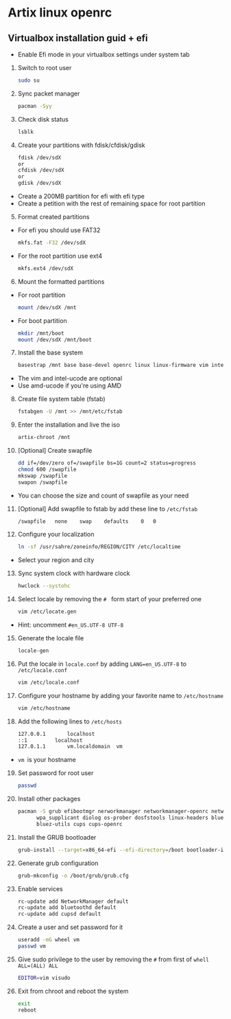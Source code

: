 # Artix linux openrc
## Virtualbox installation guid + efi
* Enable Efi mode in your virtualbox settings under system tab
1. Switch to root user
	```bash
	sudo su
	```
2. Sync packet manager
	```bash
	pacman -Syy
	```
3. Check disk status
	```bash
	lsblk
	```
4. Create your partitions with fdisk/cfdisk/gdisk
	```bash
	fdisk /dev/sdX
	or
	cfdisk /dev/sdX
	or
	gdisk /dev/sdX
	```
* Create a 200MB partition for efi with efi type
* Create a petition with the rest of remaining space for root partition

5. Format created partitions
* For efi you should use FAT32
	```bash
	mkfs.fat -F32 /dev/sdX
	```
* For the root partition use ext4
	```bash
	mkfs.ext4 /dev/sdX
	```
6. Mount the formatted partitions
* For root partition
	```bash
	mount /dev/sdX /mnt
	```
* For boot partition
	```bash
	mkdir /mnt/boot
	mount /dev/sdX /mnt/boot
	```
7. Install the base system
	```bash
	basestrap /mnt base base-devel openrc linux linux-firmware vim intel-ucode
	```
* The vim and intel-ucode are optional
* Use amd-ucode if you're using AMD

8. Create file system table (fstab)
	```bash
	fstabgen -U /mnt >> /mnt/etc/fstab
	```
9. Enter the installation and live the iso
	```bash
	artix-chroot /mnt
	```
10. [Optional] Create swapfile
	```bash
	dd if=/dev/zero of=/swapfile bs=1G count=2 status=progress
	chmod 600 /swapfile
	mkswap /swapfile
	swapon /swapfile
	```
* You can choose the size and count of swapfile as your need
11. [Optional] Add swapfile to fstab by add these line to ``` /etc/fstab ```
	```bash
	/swapfile	none	swap	defaults	0	0
	```
12. Configure your localization
	```bash
	ln -sf /usr/sahre/zoneinfo/REGION/CITY /etc/localtime
	```
* Select your region and city
13. Sync system clock with hardware clock
	```bash
	hwclock --systohc
	```
14. Select locale by removing the ``` #  ``` form start of your preferred one
	```bash
	vim /etc/locate.gen
	```
* Hint: uncomment ``` #en_US.UTF-8 UTF-8 ```
15. Generate the locale file
	```bash
	locale-gen
	```
16. Put the locale in ``` locale.conf ``` by adding ``` LANG=en_US.UTF-8 ``` to ``` /etc/locale.conf ```
	```bash
	vim /etc/locale.conf
	```
17. Configure your hostname by adding your favorite name to ``` /etc/hostname  ```
	```bash
	vim /etc/hostname
	```
18. Add the following lines to ``` /etc/hosts ```
	```bash
	127.0.0.1		localhost
	::1			localhost
	127.0.1.1		vm.localdomain	vm
	```
* ``` vm  ```is your hostname
19. Set password for root user
	```bash
	passwd
	```
20. Install other packages
	```bash
	pacman -S grub efibootmgr nerworkmanager networkmanager-openrc network-manager-applet 
		  wpa_supplicant diolog os-prober dosfstools linux-headers bluez bluez-openrc 
	   	  bluez-utils cups cups-openrc
	```
21. Install the GRUB bootloader
	```bash
	grub-install --target=x86_64-efi --efi-directory=/boot bootloader-id=GRUB
	```
22. Generate grub configuration
	```bash
	grub-mkconfig -o /boot/grub/grub.cfg
	```
23. Enable services
	```bash
	rc-update add NetworkManager default
	rc-update add bluetoothd default
	rc-update add cupsd default
	```
24. Create a user and set password for it
	```bash
	useradd -mG wheel vm
	passwd vm
	```
25. Give sudo privilege to the user by removing the ``` # ``` from first of ``` whell ALL=(ALL) ALL ```
	```bash
	EDITOR=vim visudo
	```
26. Exit from chroot and reboot the system
	```bash
	exit
	reboot
	```
